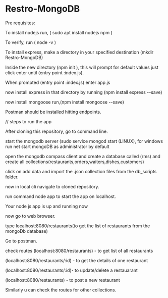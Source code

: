# Restro-MongoDB

Pre requisites:

To install nodejs run, ( sudo apt install nodejs npm )

To verify, run ( node -v )

To install express, make a directory in your specified destination (mkdir Restro-MongoDB)

Inside the new directory (npm init ), this will prompt for default values just click enter until (entry point :index.js).

When prompted (entry point :index.js) enter app.js

now install express in that directory by running (npm install express --save)

now install mongoose run,(npm install mongoose --save)

Postman should be installed hitting endpoints.

// steps to run the app

After cloning this repository, go to command line.

start the mongodb server (sudo service mongod start (LINUX), for windows run net start mongoDB as administrator by default

open the mongodb compass client and create a database called (rms) and create all collections(restaurants,orders,waiters,dishes,customers)

click on add data and import the .json collection files from the db_scripts folder.

now in local cli navigate to cloned repository.

run command node app to start the app on localhost.

Your node js app is up and running now

now go to web browser.

type localhost:8080/restaurants(to get the list of restaurants from the mongoDb database)

Go to postman.

check routes (localhost:8080/restaurants) - to get list of all restaurants

(localhost:8080/restaurants/:id) - to get the details of one restaurant

(localhost:8080/restaurants/:id)- to update/delete a restauarant

(localhost:8080/restaurants) - to post a new restaurant

Similarly u can check the routes for other collections.
